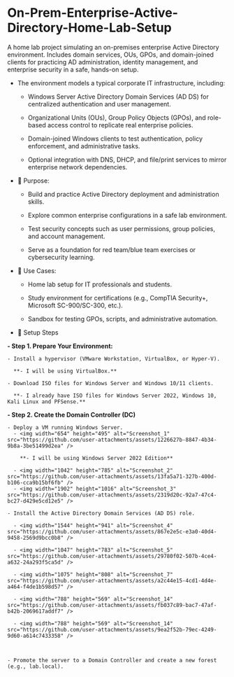 # On-Prem-Enterprise-Active-Directory-Home-Lab-Setup
A home lab project simulating an on-premises enterprise Active Directory environment.  Includes domain services, OUs, GPOs, and domain-joined clients for practicing AD administration, identity management, and enterprise security in a safe, hands-on setup.

- The environment models a typical corporate IT infrastructure, including:

  - Windows Server Active Directory Domain Services (AD DS) for centralized authentication and user management.

  - Organizational Units (OUs), Group Policy Objects (GPOs), and role-based access control to replicate real enterprise policies.

  - Domain-joined Windows clients to test authentication, policy enforcement, and administrative tasks.

  - Optional integration with DNS, DHCP, and file/print services to mirror enterprise network dependencies.

- 🔹 Purpose:

  - Build and practice Active Directory deployment and administration skills.

  -  Explore common enterprise configurations in a safe lab environment.

  - Test security concepts such as user permissions, group policies, and account management.

  - Serve as a foundation for red team/blue team exercises or cybersecurity learning.

- 🔹 Use Cases:

  - Home lab setup for IT professionals and students.

  - Study environment for certifications (e.g., CompTIA Security+, Microsoft SC-900/SC-300, etc.).

  - Sandbox for testing GPOs, scripts, and administrative automation.

- 🚀 Setup Steps

**- Step 1. Prepare Your Environment:**

    - Install a hypervisor (VMware Workstation, VirtualBox, or Hyper-V).

      **- I will be using VirtualBox.**

    - Download ISO files for Windows Server and Windows 10/11 clients.

      **- I already have ISO files for Windows Server 2022, Windows 10, Kali Linux and PFSense.**
      
**- Step 2. Create the Domain Controller (DC)**

    - Deploy a VM running Windows Server.
      - <img width="654" height="495" alt="Screenshot_1" src="https://github.com/user-attachments/assets/1226627b-8847-4b34-9b8a-3be51499d2ea" />
      
        **- I will be using Windows Server 2022 Edition**
        
      - <img width="1042" height="785" alt="Screenshot_2" src="https://github.com/user-attachments/assets/13fa5a71-327b-400d-b106-cca9b15bf6fb" />
      - <img width="1902" height="1016" alt="Screenshot_3" src="https://github.com/user-attachments/assets/2319d20c-92a7-47c4-bc27-d429e5cd12e5" />

    - Install the Active Directory Domain Services (AD DS) role.
    
      - <img width="1544" height="941" alt="Screenshot_4" src="https://github.com/user-attachments/assets/867e2e5c-e3a0-40d4-9458-2569d9bcc0b8" />
      
      - <img width="1047" height="783" alt="Screenshot_5" src="https://github.com/user-attachments/assets/29780f02-507b-4ce4-a632-24a293f5ca5d" />
      
      - <img width="1075" height="808" alt="Screenshot_7" src="https://github.com/user-attachments/assets/a2c44e15-4cd1-4d4e-a464-f4de1b598d57" />
      
      - <img width="788" height="569" alt="Screenshot_14" src="https://github.com/user-attachments/assets/fb037c89-bac7-47af-b42b-2069617addf7" />
      
      - <img width="788" height="569" alt="Screenshot_14" src="https://github.com/user-attachments/assets/9ea2f52b-79ec-4249-9d60-a614c7433358" />



    - Promote the server to a Domain Controller and create a new forest (e.g., lab.local).
